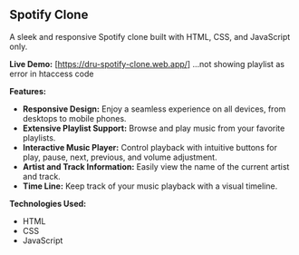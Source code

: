 ## Spotify Clone

A sleek and responsive Spotify clone built with HTML, CSS, and JavaScript only.

**Live Demo:** [https://dru-spotify-clone.web.app/] ...not showing playlist as error in htaccess code

**Features:**

* **Responsive Design:** Enjoy a seamless experience on all devices, from desktops to mobile phones.
* **Extensive Playlist Support:** Browse and play music from your favorite playlists.
* **Interactive Music Player:** Control playback with intuitive buttons for play, pause, next, previous, and volume adjustment.
* **Artist and Track Information:** Easily view the name of the current artist and track.
* **Time Line:** Keep track of your music playback with a visual timeline.

**Technologies Used:**

* HTML
* CSS
* JavaScript
